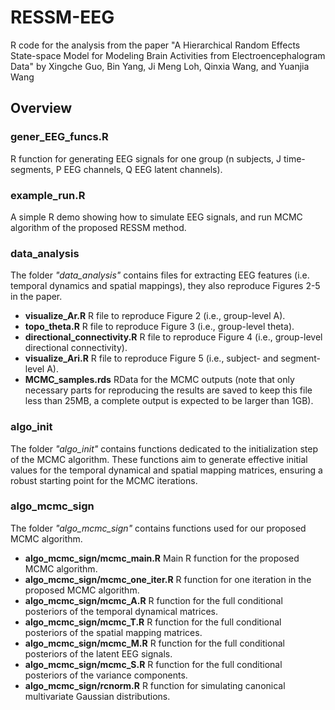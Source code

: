 # RESSM-EEG

R code for the analysis from the paper "A Hierarchical Random Effects State-space Model for Modeling Brain Activities from Electroencephalogram Data" by Xingche Guo, Bin Yang, Ji Meng Loh, Qinxia Wang, and Yuanjia Wang

## Overview

### gener_EEG_funcs.R
R function for generating EEG signals for one group (n subjects, J time-segments, P EEG channels, Q EEG latent channels).

### example_run.R
A simple R demo showing how to simulate EEG signals, and run MCMC algorithm of the proposed RESSM method.


### data_analysis
The folder *"data_analysis"* contains files for extracting EEG features (i.e. temporal dynamics and spatial mappings), they also reproduce Figures 2-5 in the paper. 
* **visualize_Ar.R** R file to reproduce Figure 2 (i.e., group-level A).
* **topo_theta.R** R file to reproduce Figure 3 (i.e., group-level theta).
* **directional_connectivity.R** R file to reproduce Figure 4 (i.e., group-level directional connectivity).
* **visualize_Ari.R** R file to reproduce Figure 5 (i.e., subject- and segment-level A).
* **MCMC_samples.rds** RData for the MCMC outputs (note that only necessary parts for reproducing the results are saved to keep this file less than 25MB, a complete output is expected to be larger than 1GB).


### algo_init
The folder *"algo_init"* contains functions dedicated to the initialization step of the MCMC algorithm. These functions aim to generate effective initial values for the temporal dynamical and spatial mapping matrices, ensuring a robust starting point for the MCMC iterations.


### algo_mcmc_sign
The folder *"algo_mcmc_sign"* contains functions used for our proposed MCMC algorithm. 
* **algo_mcmc_sign/mcmc_main.R** Main R function for the proposed MCMC algorithm.
* **algo_mcmc_sign/mcmc_one_iter.R** R function for one iteration in the proposed MCMC algorithm.
* **algo_mcmc_sign/mcmc_A.R** R function for the full conditional posteriors of the temporal dynamical matrices.
* **algo_mcmc_sign/mcmc_T.R** R function for the full conditional posteriors of the spatial mapping matrices.
* **algo_mcmc_sign/mcmc_M.R** R function for the full conditional posteriors of the latent EEG signals.
* **algo_mcmc_sign/mcmc_S.R** R function for the full conditional posteriors of the variance components.
* **algo_mcmc_sign/rcnorm.R** R function for simulating canonical multivariate Gaussian distributions.


